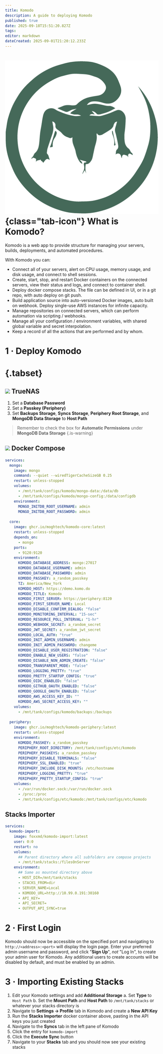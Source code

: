 ```yaml
---
title: Komodo
description: A guide to deploying Komodo
published: true
date: 2025-09-18T15:51:20.827Z
tags: 
editor: markdown
dateCreated: 2025-09-01T21:20:12.233Z
---
```


# ![](/komodo.png){class="tab-icon"} What is Komodo?
Komodo is a web app to provide structure for managing your servers, builds, deployments, and automated procedures.

With Komodo you can:

- Connect all of your servers, alert on CPU usage, memory usage, and disk usage, and connect to shell sessions.
- Create, start, stop, and restart Docker containers on the connected servers, view their status and logs, and connect to container shell.
- Deploy docker compose stacks. The file can be defined in UI, or in a git repo, with auto deploy on git push.
- Build application source into auto-versioned Docker images, auto built on webhook. Deploy single-use AWS instances for infinite capacity.
- Manage repositories on connected servers, which can perform automation via scripting / webhooks.
- Manage all your configuration / environment variables, with shared global variable and secret interpolation.
- Keep a record of all the actions that are performed and by whom.



# 1 · Deploy Komodo
# {.tabset}
## <img src="/truenas.png" class="tab-icon"> TrueNAS

1. Set a **Database Password**
1. Set a **Passkey (Periphery)**
1. Set **Backups Storage**, **Syncs Storage**, **Periphery Root Storage**, and **MongoDB Data Storage** to **Host Path**

> Remember to check the box for **Automatic Permissions** under **MongoDB Data Storage**
{.is-warning}



## <img src="/docker.png" class="tab-icon"> Docker Compose


```yaml
services:
  mongo:
    image: mongo
    command: --quiet --wiredTigerCacheSizeGB 0.25
    restart: unless-stopped
    volumes:
      - /mnt/tank/configs/komodo/mongo-data:/data/db
      - /mnt/tank/configs/komodo/mongo-config:/data/configdb
    environment:
      MONGO_INITDB_ROOT_USERNAME: admin
      MONGO_INITDB_ROOT_PASSWORD: admin

  core:
    image: ghcr.io/moghtech/komodo-core:latest
    restart: unless-stopped
    depends_on:
      - mongo
    ports:
      - 9120:9120
    environment:
      KOMODO_DATABASE_ADDRESS: mongo:27017
      KOMODO_DATABASE_USERNAME: admin
      KOMODO_DATABASE_PASSWORD: admin
      KOMODO_PASSKEY: a_random_passkey
      TZ: America/New_York
      KOMODO_HOST: https://demo.komo.do
      KOMODO_TITLE: Komodo
      KOMODO_FIRST_SERVER: https://periphery:8120
      KOMODO_FIRST_SERVER_NAME: Local
      KOMODO_DISABLE_CONFIRM_DIALOG: "false"
      KOMODO_MONITORING_INTERVAL: "15-sec"
      KOMODO_RESOURCE_POLL_INTERVAL: "1-hr"
      KOMODO_WEBHOOK_SECRET: a_random_secret
      KOMODO_JWT_SECRET: a_random_jwt_secret
      KOMODO_LOCAL_AUTH: "true"
      KOMODO_INIT_ADMIN_USERNAME: admin
      KOMODO_INIT_ADMIN_PASSWORD: changeme
      KOMODO_DISABLE_USER_REGISTRATION: "false"
      KOMODO_ENABLE_NEW_USERS: "false"
      KOMODO_DISABLE_NON_ADMIN_CREATE: "false"
      KOMODO_TRANSPARENT_MODE: "false"
      KOMODO_LOGGING_PRETTY: "true"
      KOMODO_PRETTY_STARTUP_CONFIG: "true"
      KOMODO_OIDC_ENABLED: "false"
      KOMODO_GITHUB_OAUTH_ENABLED: "false"
      KOMODO_GOOGLE_OAUTH_ENABLED: "false"
      KOMODO_AWS_ACCESS_KEY_ID: ""
      KOMODO_AWS_SECRET_ACCESS_KEY: ""
    volumes:
      - /mnt/tank/configs/komodo/backups:/backups

  periphery:
    image: ghcr.io/moghtech/komodo-periphery:latest
    restart: unless-stopped
    environment:
      KOMODO_PASSKEY: a_random_passkey
      PERIPHERY_ROOT_DIRECTORY: /mnt/tank/configs/etc/komodo
      PERIPHERY_PASSKEYS: a_random_passkey
      PERIPHERY_DISABLE_TERMINALS: "false"
      PERIPHERY_SSL_ENABLED: "true"
      PERIPHERY_INCLUDE_DISK_MOUNTS: /etc/hostname
      PERIPHERY_LOGGING_PRETTY: "true"
      PERIPHERY_PRETTY_STARTUP_CONFIG: "true"
    volumes:
      - /var/run/docker.sock:/var/run/docker.sock
      - /proc:/proc
      - /mnt/tank/configs/etc/komodo:/mnt/tank/configs/etc/komodo
```

## Stacks Importer
```yaml
services:
  komodo-import:
    image: foxxmd/komodo-import:latest
    user: 0:0
    restart: no
    volumes:
      ## Parent directory where all subfolders are compose projects
      - /mnt/tank/stacks:/filesOnServer
    environment:
      ## Same as mounted directory above
      - HOST_DIR=/mnt/tank/stacks
      - STACKS_FROM=dir
      - SERVER_NAME=Local
      - KOMODO_URL=http://10.99.0.191:30160
      - API_KEY=
      - API_SECRET=
      - OUTPUT_API_SYNC=true
```

# 2 · First Login
Komodo should now be accessible on the specified port and navigating to `http://<address>:<port>` will display the login page. Enter your preferred admin username and password, and click "**Sign Up**", *not* "Log In", to create your admin user for Komodo. Any additional users to create accounts will be disabled by default, and must be enabled by an admin.

# 3 · Importing Existing Stacks
1. Edit your Komodo settings and add **Additional Storage**
	a. Set **Type** to `Host Path`
  b. Set the **Mount Path** and **Host Path** to `/mnt/tank/stacks` or whatever your stacks directory is
1. Navigate to **Settings → Profile** tab in Komodo and create a **New API Key**
1. Run the **Stacks Importer** docker container above, pasting in the API keys you just created
1. Navigate to the **Syncs** tab in the left pane of Komodo
1. Click the entry for `komodo-import`
1. Click the **Execute Sync** button 
1. Navigate to your **Stacks** tab and you should now see your existing stacks